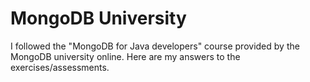 # MongoDB University

I followed the "MongoDB for Java developers" course provided by the MongoDB university online. Here are my answers to the exercises/assessments.
